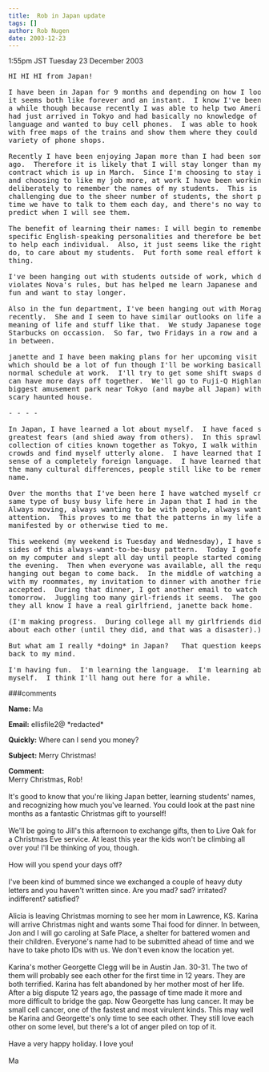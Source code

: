 ```yaml
---
title:  Rob in Japan update
tags: []
author: Rob Nugen
date: 2003-12-23
---
```


<p class=date>1:55pm JST Tuesday 23 December 2003</p>

<pre>
HI HI HI from Japan!

I have been in Japan for 9 months and depending on how I look at it,
it seems both like forever and an instant.  I know I've been here for
a while though because recently I was able to help two Americans who
had just arrived in Tokyo and had basically no knowledge of the
language and wanted to buy cell phones.  I was able to hook them up
with free maps of the trains and show them where they could find a
variety of phone shops.

Recently I have been enjoying Japan more than I had been some months
ago.  Therefore it is likely that I will stay longer than my original
contract which is up in March.  Since I'm choosing to stay in Japan,
and choosing to like my job more, at work I have been working quite
deliberately to remember the names of my students.  This is
challenging due to the sheer number of students, the short period of
time we have to talk to them each day, and there's no way to really
predict when I will see them.

The benefit of learning their names: I will begin to remember their
specific English-speaking personalities and therefore be better able
to help each individual.  Also, it just seems like the right thing to
do, to care about my students.  Put forth some real effort kinda
thing.

I've been hanging out with students outside of work, which directly
violates Nova's rules, but has helped me learn Japanese and have more
fun and want to stay longer.

Also in the fun department, I've been hanging out with Morag from work
recently.  She and I seem to have similar outlooks on life and the
meaning of life and stuff like that.  We study Japanese together at
Starbucks on occassion.  So far, two Fridays in a row and a Thursday
in between.

janette and I have been making plans for her upcoming visit in January
which should be a lot of fun though I'll be working basically my
normal schedule at work.  I'll try to get some shift swaps done so we
can have more days off together.  We'll go to Fuji-Q Highland, the
biggest amusement park near Tokyo (and maybe all Japan) with a super
scary haunted house.

- - - -

In Japan, I have learned a lot about myself.  I have faced some of my
greatest fears (and shied away from others).  In this sprawling
collection of cities known together as Tokyo, I walk within huge
crowds and find myself utterly alone.  I have learned that I can make
sense of a completely foreign language.  I have learned that despite
the many cultural differences, people still like to be remembered by
name.

Over the months that I've been here I have watched myself create the
same type of busy busy life here in Japan that I had in the US.
Always moving, always wanting to be with people, always wanting
attention.  This proves to me that the patterns in my life are
manifested by or otherwise tied to me.

This weekend (my weekend is Tuesday and Wednesday), I have seen both
sides of this always-want-to-be-busy pattern.  Today I goofed around
on my computer and slept all day until people started coming home in
the evening.  Then when everyone was available, all the requests for
hanging out began to come back.  In the middle of watching a movie
with my roommates, my invitation to dinner with another friend was
accepted.  During that dinner, I got another email to watch a movie
tomorrow.  Juggling too many girl-friends it seems.  The good news is
they all know I have a real girlfriend, janette back home.

(I'm making progress.  During college all my girlfriends did not know
about each other (until they did, and that was a disaster).)

But what am I really *doing* in Japan?   That question keeps coming
back to my mind.

I'm having fun.  I'm learning the language.  I'm learning about
myself.  I think I'll hang out here for a while.
</pre>

###comments

<p><b>Name:</b> Ma

<p><b>Email:</b> ellisfile2@ *redacted*

<p><b>Quickly:</b> Where can I send you money?

<p><b>Subject:</b> Merry Christmas!

<p><b>Comment:</b>
<br>Merry Christmas, Rob!<br>
<br>
It's good to know that you're liking Japan better, learning students' names, and recognizing how much you've learned. You could look at the past nine months as a fantastic Christmas gift to yourself!<br>
<br>
We'll be going to Jill's this afternoon to exchange gifts, then to Live Oak for a Christmas Eve service. At least this year the kids won't be climbing all over you! I'll be thinking of you, though.<br>
<br>
How will you spend your days off?<br>
<br>
I've been kind of bummed since we exchanged a couple of heavy duty letters and you haven't written since. Are you mad? sad? irritated? indifferent? satisfied?<br>
<br>
Alicia is leaving Christmas morning to see her mom in Lawrence, KS. Karina will arrive Christmas night and wants some Thai food for dinner. In between, Jon and I will go caroling at Safe Place, a shelter for battered women and their children. Everyone's name had to be submitted ahead of time and we have to take photo IDs with us. We don't even know the location yet.<br>
<br>
Karina's mother Georgette Clegg will be in Austin Jan. 30-31. The two of them will probably see each other for the first time in 12 years. They are both terrified. Karina has felt abandoned by her mother most of her life. After a big dispute 12 years ago, the passage of time made it more and more difficult to bridge the gap. Now Georgette has lung cancer. It may be small cell cancer, one of the fastest and most virulent kinds. This may well be Karina and Georgette's only time to see each other. They still love each other on some level, but there's a lot of anger piled on top of it.<br>
<br>
Have a very happy holiday. I love you!<br>
<br>
Ma

